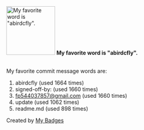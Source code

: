 <img src="https://my-badges.github.io/my-badges/favorite-word.png" alt="My favorite word is &quot;abirdcfly&quot;." title="My favorite word is &quot;abirdcfly&quot;." width="128">
<strong>My favorite word is &quot;abirdcfly&quot;.</strong>
<br><br>

My favorite commit message words are:

1. abirdcfly (used 1664 times)
2. signed-off-by: (used 1660 times)
3. <fp544037857@gmail.com> (used 1660 times)
4. update (used 1062 times)
5. readme.md (used 898 times)


Created by <a href="https://github.com/my-badges/my-badges">My Badges</a>